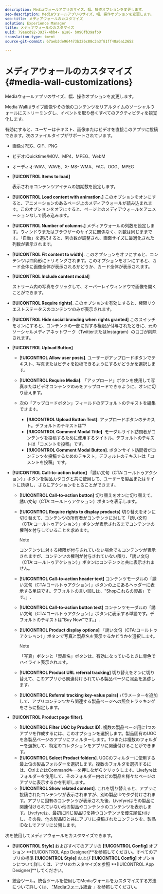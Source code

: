 ```yaml
---
description: Mediaウォールアプリのサイズ、幅、操作オプションを変更します。
seo-description: Mediaウォールアプリのサイズ、幅、操作オプションを変更します。
seo-title: メディアウォールのカスタマイズ
solution: Experience Manager
title: メディアウォールのカスタマイズ
uuid: 79aecd92-3937-4bb4- a1a6- b090fb39afb0
translation-type: tm+mt
source-git-commit: 67aeb3de964473b326c88c3a3f81ff48a6a12652

---
```



# メディアウォールのカスタマイズ{#media-wall-customizations}

Mediaウォールアプリのサイズ、幅、操作オプションを変更します。



Media Wallはライブ画像やその他のコンテンツをリアルタイムのソーシャルウォールにストリーミングし、イベントを取り巻くすべてのアクティビティを視覚化します。

有効にすると、ユーザーはテキスト、画像またはビデオを直接このアプリに投稿できます。次のファイルタイプがサポートされています。

* 画像:JPEG、GIF、PNG
* ビデオ:Quicktime/MOV、MP4、MPEG、WebM
* オーディオ:WAV、WAVE、X- MS- WMA、FAC、OGG、MPEG

* **[!UICONTROL Items to load]**

   表示されるコンテンツアイテムの初期数を設定します。

* **[!UICONTROL Load content with animation.]** このオプションをオンにすると、アニメーションのあるページ上のメディアウォールが読み込まれます。このオプションをオフにすると、ページ上のメディアウォールをアニメーションなしで読み込みます。
* **[!UICONTROL Number of columns.]** メディアウォールの列数を設定します。ウィンドウまたはブラウザーのサイズに関係なく、列数は同じままです。「自動」を選択すると、列の数が調整され、画面サイズに最適化された列数が表示されます。
* **[!UICONTROL Fit content to width]**. このオプションをオフにすると、コンテンツは四角形にトリミングされます。このオプションをオンにすると、カード全体に画像全体が表示されるかどうか、カード全体が表示されます。
* **[!UICONTROL Include content modal]**

   ストリーム内の写真をクリックして、オーバーレイウィンドウで画像を開くことができます。

* **[!UICONTROL Require rights]**. このオプションを有効にすると、権限リクエストステータスのコンテンツのみが表示されます。
* **[!UICONTROL Hide social branding when rights granted]** このスイッチをオンにすると、コンテンツの一部に対する権限が付与されたときに、元のソーシャルメディアネットワーク（TwitterまたはInstagram）のロゴが削除されます。

* **[!UICONTROL Upload Button]**

   * **[!UICONTROL Allow user posts]**. ユーザーがアップロードボタンでテキスト、写真またはビデオを投稿できるようにするかどうかを選択します。
   * **[!UICONTROL Require Media]**. 「アップロード」ボタンを使用して写真またはビデオコンテンツのみをアップロードできるように、オンに切り替えます。
   * 次の「アップロードボタン」フィールドのデフォルトのテキストを編集できます。

      * **[!UICONTROL Upload Button Text]**. アップロードボタンのテキスト。デフォルトのテキストは"?
      * **[!UICONTROL Comment Modal Title]**. モーダルサイト訪問者がコンテンツを投稿するために使用するタイトル。デフォルトのテキストは「コメントを投稿」です。
      * **[!UICONTROL Comment Modal Button]**. ボタンサイト訪問者がコンテンツを投稿するためのテキスト。デフォルトのテキストは「コメントを投稿」です。

* **[!UICONTROL Call-to-action button]** 「誘い文句（CTA:コールトゥアクション）」ボタンを製品カタログと共に使用して、ユーザーを製品またはサイトに誘導し、さらにアクションをとることができます。

   * **[!UICONTROL Call-to-action button]** 切り替えをオンに切り替えて、誘い文句（CTA:コールトゥアクション）ボタンを表示します。
   * **[!UICONTROL Require rights to display products]** 切り替えをオンに切り替えて、コンテンツの所有者がコンテンツに対して「誘い文句（CTA:コールトゥアクション）」ボタンが表示されるまでコンテンツの権利を付与していることを求めます。

      >[!NOTE]
      >
      >コンテンツに対する権限が付与されていない場合でもコンテンツが表示されますが、コンテンツの権利が付与されていない限り、「誘い文句（CTA:コールトゥアクション）」ボタンはコンテンツと共に表示されません。

   * **[!UICONTROL Call-to-action header text]** コンテンツモーダルの「誘い文句（CTA:コールトゥアクション）」ボタンの上にあるヘッダーに表示する単語です。デフォルトの言い回しは、"Shopこれらの製品」です。」.
   * **[!UICONTROL Call-to-action button text]** コンテンツモーダルの「誘い文句（CTA:コールトゥアクション）」ボタンに表示する単語です。デフォルトのテキストは"Buy Now"です。」.
   * **[!UICONTROL Product display options]** 「誘い文句（CTA:コールトゥアクション）」ボタンで写真と製品名を表示するかどうかを選択します。

      >[!NOTE]
      >
      >「写真」ボタンと「製品名」ボタンは、有効になっているときに青色でハイライト表示されます。

   * **[!UICONTROL Product URL referral tracking]** 切り替えをオンに切り替えて、このアプリから関連付けられている製品ページに照会を追跡します。
   * **[!UICONTROL Referral tracking key-value pairs]** パラメーターを追加して、アプリコンテンツから関連する製品ページへの照会トラッキングをさらに指定します。

* **[!UICONTROL Product page filter]**.
   * **[!UICONTROL Filter UGC by Product ID]**. 複数の製品ページ用に1つのアプリを作成するには、このオプションを選択します。製品固有のUGCを各製品ページのアプリにフィルターします。1つまたは複数のフォルダーを選択して、特定のコレクションをアプリに関連付けることができます。
   * **[!UICONTROL Select Product folders]**. UGCのフィルターに使用する最上位の製品フォルダーを選択します。複数のフォルダを選択するには、CtrlまたはCommandキーを押しながらクリックします。Livefyreはフォルダーを使用して、そのフォルダー内のどの製品を様々なページのアプリに表示するかを判断します。
   * **[!UICONTROL Show related content]**. これを切り替えると、アプリに投稿されたコンテンツが表示されますが、別の製品IDでタグ付けされます。アプリに固有のコンテンツが表示された後、Livefyreはその製品に関連付けられていない他の製品やコンテンツのコンテンツを表示します。Livefyreは、最初に同じ製品IDを持つコンテンツを優先順位付けし、その後、他の製品IDと共にアプリに投稿されたコンテンツを、製品IDなしでアプリに公開します。

次を使用してメディアウォールをカスタマイズできます。

* **[!UICONTROL Style]** およびすべてのアプリの **[!UICONTROL Config]** オプション **[!UICONTROL App Designer]**を参照してください。すべてのアプリの標準 **[!UICONTROL Style]** および **[!UICONTROL Config]** オプションについて詳しくは、アプリのカスタマイズを参照 **[!UICONTROL App Designer]**してください。

* 統合ツール。統合ツールを使用してMediaウォールをカスタマイズする方法について詳しくは、 ["Mediaウォール統合](/help/implementation/c-app-integrations/c-media-wall-integration.md) 」を参照してください。


